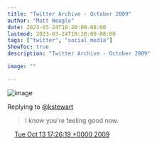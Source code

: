 ```yaml
---
title: "Twitter Archive - October 2009"
author: "Matt Weagle"
date: 2023-03-24T18:20:00-08:00
lastmod: 2023-03-24T18:20:00-08:00
tags: ["twitter", "social_media"]
ShowToc: true
description: "Twitter Archive - October 2009"

image: ""

---
```

![image](/sadtwitterbird3.jpg)

Replying to [@kstewart](https://twitter.com/kstewart/status/4826226000)

> I know you're feeling good now\.

<img src="./media/tweet.ico" width="12" /> [Tue Oct 13 17:26:19 +0000 2009](https://twitter.com/mweagle/status/4839800833)